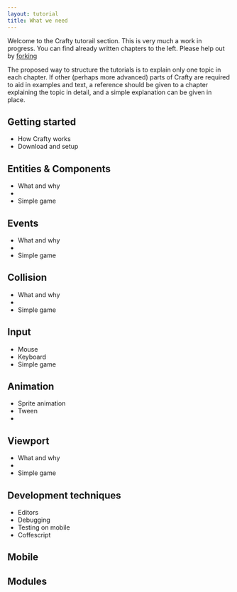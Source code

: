 ```yaml
---
layout: tutorial
title: What we need
---
```


Welcome to the Crafty tutorail section. This is very much a work in progress. You can find already written chapters to the left. Please help out by [forking](https://github.com/craftyjs/craftyjs.github.com)


The proposed way to structure the tutorials is to explain only one topic in each chapter. If other (perhaps more advanced) parts of Crafty are required to aid in examples and text, a reference should be given to a chapter explaining the topic in detail, and a simple explanation can be given in place.

## Getting started

* How Crafty works
* Download and setup

## Entities & Components

* What and why
*
* Simple game

## Events

* What and why
*
* Simple game

## Collision

* What and why
*
* Simple game

## Input

* Mouse
* Keyboard
* Simple game

## Animation

* Sprite animation
* Tween
*

## Viewport

* What and why
*
* Simple game

## Development techniques

* Editors
* Debugging
* Testing on mobile
* Coffescript

## Mobile

## Modules